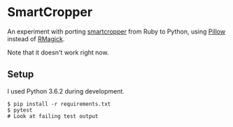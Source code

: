 # SmartCropper

An experiment with porting [smartcropper][] from Ruby to Python, using [Pillow][] instead of [RMagick][].

Note that it doesn't work right now.

[smartcropper]: https://github.com/berkes/smartcropper
[Pillow]: https://python-pillow.org/
[RMagick]: https://rmagick.github.io/

## Setup

I used Python 3.6.2 during development.

    $ pip install -r requirements.txt
    $ pytest
    # Look at failing test output
